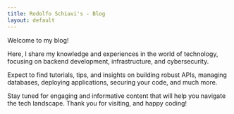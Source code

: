 ```yaml
---
title: Rodolfo Schiavi's - Blog
layout: default
---
```


Welcome to my blog! 

Here, I share my knowledge and experiences in the world of technology, focusing on backend development, infrastructure, and cybersecurity. 

Expect to find tutorials, tips, and insights on building robust APIs, managing databases, deploying applications, securing your code, and much more. 

Stay tuned for engaging and informative content that will help you navigate the tech landscape. Thank you for visiting, and happy coding!
